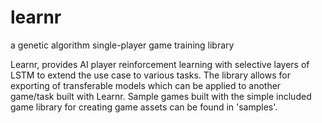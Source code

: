 # learnr
a genetic algorithm single-player game training library 

Learnr, provides AI player reinforcement learning with selective layers of LSTM to extend the use case to various tasks. The library allows for exporting of transferable models which can be applied to another game/task built with Learnr. Sample games built with the simple included game library for creating game assets can be found in 'samples'.

